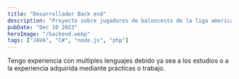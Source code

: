 ```yaml
---
title: "Desarrollador Back end"
description: "Proyecto sobre jugadores de baloncesto de la liga americana"
pubDate: "Dec 10 2023"
heroImage: "/backend.webp"
tags: ["JAVA", "C#", "node.js", "php"]
---
```

Tengo experiencia con multiples lenguajes debido ya sea a los estudios o a la experiencia adquirida mediante prácticas o trabajo.
